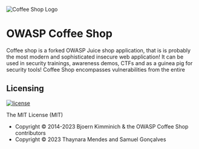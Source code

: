 ![Coffee Shop Logo](https://raw.githubusercontent.com/thaycafe/coffee-shop/master/frontend/src/assets/public/images/CoffeeShop_Logo.png) 

# OWASP Coffee Shop

Coffee shop is a forked OWASP Juice shop application, that is is probably the most modern and sophisticated insecure web application! It can be used in security
trainings, awareness demos, CTFs and as a guinea pig for security tools! Coffee Shop encompasses vulnerabilities from the entire


## Licensing

[![license](https://img.shields.io/github/license/bkimminich/Coffee-shop.svg)](LICENSE)

The MIT License (MIT)

- Copyright © 2014-2023 Bjoern Kimminich & the OWASP Coffee Shop contributors
- Copyright © 2023 Thaynara Mendes and Samuel Gonçalves

